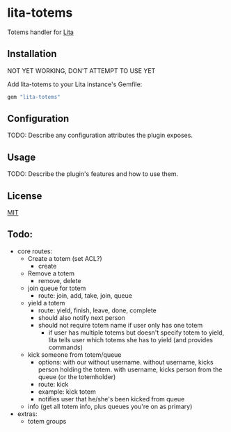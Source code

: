 # lita-totems

Totems handler for [Lita](https://github.com/jimmycuadra/lita)

## Installation

NOT YET WORKING, DON'T ATTEMPT TO USE YET

Add lita-totems to your Lita instance's Gemfile:

``` ruby
gem "lita-totems"
```

## Configuration

TODO: Describe any configuration attributes the plugin exposes.

## Usage

TODO: Describe the plugin's features and how to use them.

## License

[MIT](http://opensource.org/licenses/MIT)

## Todo:

* core routes:
	* Create a totem (set ACL?)
		* create
	* Remove a totem
		* remove, delete
	* join queue for totem
		* route: join, add, take, join, queue
	* yield a totem
		* route: yield, finish, leave, done, complete
		* should also notify next person
		* should not require totem name if user only has one totem
			* if user has multiple totems but doesn't specify totem to yield, lita tells user which totems she has to yield (and provides commands)
	* kick someone from totem/queue
		* options: with our without username.  without username, kicks person holding the totem.  with username, kicks person from the queue (or the totemholder)
		* route: kick
		* example: kick totem <username>
		* notifies user that he/she's been kicked from queue
	* info (get all totem info, plus queues you're on as primary)
* extras:
	* totem groups
	